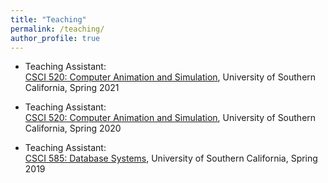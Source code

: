 ```yaml
---
title: "Teaching"
permalink: /teaching/
author_profile: true
---
```


* Teaching Assistant:<br/>
  [CSCI 520: Computer Animation and Simulation](http://barbic.usc.edu/cs520-s21/),    University of Southern California,      Spring 2021

* Teaching Assistant:<br/>
  [CSCI 520: Computer Animation and Simulation](http://barbic.usc.edu/cs520-s20/),    University of Southern California,      Spring 2020

* Teaching Assistant:<br/>
  [CSCI 585: Database Systems](https://bytes.usc.edu/cs585/s19_data0AI2AGI4/home/index.html),    University of Southern California,      Spring 2019
